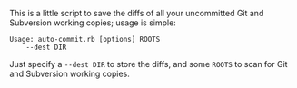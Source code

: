 This is a little script to save the diffs of all your uncommitted Git and
Subversion working copies; usage is simple:

    Usage: auto-commit.rb [options] ROOTS
        --dest DIR
        
Just specify a `--dest DIR` to store the diffs, and some `ROOTS` to scan for
Git and Subversion working copies.

